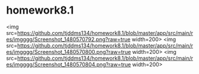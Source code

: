 # homework8.1

<img src=https://github.com/tjddms134/homework8.1/blob/master/app/src/main/res/imgggg/Screenshot_1480570792.png?raw=true width=200>
<img src=https://github.com/tjddms134/homework8.1/blob/master/app/src/main/res/imgggg/Screenshot_1480570800.png?raw=true width=200>
<img src=https://github.com/tjddms134/homework8.1/blob/master/app/src/main/res/imgggg/Screenshot_1480570804.png?raw=true width=200>

